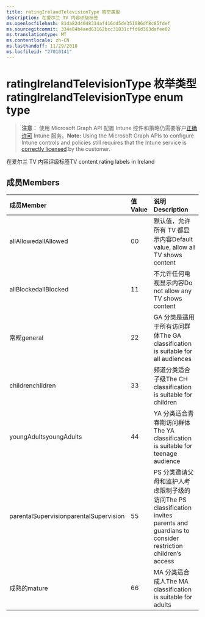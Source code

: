 ```yaml
---
title: ratingIrelandTelevisionType 枚举类型
description: 在爱尔兰 TV 内容评级标签
ms.openlocfilehash: 81da82d4048314af416dd5de351086df8c85fdef
ms.sourcegitcommit: 334e84b4aed63162bcc31831cffd6d363dafee02
ms.translationtype: MT
ms.contentlocale: zh-CN
ms.lasthandoff: 11/29/2018
ms.locfileid: "27010141"
---
```

# <a name="ratingirelandtelevisiontype-enum-type"></a><span data-ttu-id="daa0e-103">ratingIrelandTelevisionType 枚举类型</span><span class="sxs-lookup"><span data-stu-id="daa0e-103">ratingIrelandTelevisionType enum type</span></span>

> <span data-ttu-id="daa0e-104">**注意：** 使用 Microsoft Graph API 配置 Intune 控件和策略仍需要客户[正确许可](https://go.microsoft.com/fwlink/?linkid=839381) Intune 服务。</span><span class="sxs-lookup"><span data-stu-id="daa0e-104">**Note:** Using the Microsoft Graph APIs to configure Intune controls and policies still requires that the Intune service is [correctly licensed](https://go.microsoft.com/fwlink/?linkid=839381) by the customer.</span></span>

<span data-ttu-id="daa0e-105">在爱尔兰 TV 内容评级标签</span><span class="sxs-lookup"><span data-stu-id="daa0e-105">TV content rating labels in Ireland</span></span>
## <a name="members"></a><span data-ttu-id="daa0e-106">成员</span><span class="sxs-lookup"><span data-stu-id="daa0e-106">Members</span></span>
|<span data-ttu-id="daa0e-107">成员</span><span class="sxs-lookup"><span data-stu-id="daa0e-107">Member</span></span>|<span data-ttu-id="daa0e-108">值</span><span class="sxs-lookup"><span data-stu-id="daa0e-108">Value</span></span>|<span data-ttu-id="daa0e-109">说明</span><span class="sxs-lookup"><span data-stu-id="daa0e-109">Description</span></span>|
|:---|:---|:---|
|<span data-ttu-id="daa0e-110">allAllowed</span><span class="sxs-lookup"><span data-stu-id="daa0e-110">allAllowed</span></span>|<span data-ttu-id="daa0e-111">0</span><span class="sxs-lookup"><span data-stu-id="daa0e-111">0</span></span>|<span data-ttu-id="daa0e-112">默认值，允许所有 TV 都显示内容</span><span class="sxs-lookup"><span data-stu-id="daa0e-112">Default value, allow all TV shows content</span></span>|
|<span data-ttu-id="daa0e-113">allBlocked</span><span class="sxs-lookup"><span data-stu-id="daa0e-113">allBlocked</span></span>|<span data-ttu-id="daa0e-114">1</span><span class="sxs-lookup"><span data-stu-id="daa0e-114">1</span></span>|<span data-ttu-id="daa0e-115">不允许任何电视显示内容</span><span class="sxs-lookup"><span data-stu-id="daa0e-115">Do not allow any TV shows content</span></span>|
|<span data-ttu-id="daa0e-116">常规</span><span class="sxs-lookup"><span data-stu-id="daa0e-116">general</span></span>|<span data-ttu-id="daa0e-117">2</span><span class="sxs-lookup"><span data-stu-id="daa0e-117">2</span></span>|<span data-ttu-id="daa0e-118">GA 分类是适用于所有访问群体</span><span class="sxs-lookup"><span data-stu-id="daa0e-118">The GA classification is suitable for all audiences</span></span>|
|<span data-ttu-id="daa0e-119">children</span><span class="sxs-lookup"><span data-stu-id="daa0e-119">children</span></span>|<span data-ttu-id="daa0e-120">3</span><span class="sxs-lookup"><span data-stu-id="daa0e-120">3</span></span>|<span data-ttu-id="daa0e-121">频道分类适合子级</span><span class="sxs-lookup"><span data-stu-id="daa0e-121">The CH classification is suitable for children</span></span>|
|<span data-ttu-id="daa0e-122">youngAdults</span><span class="sxs-lookup"><span data-stu-id="daa0e-122">youngAdults</span></span>|<span data-ttu-id="daa0e-123">4</span><span class="sxs-lookup"><span data-stu-id="daa0e-123">4</span></span>|<span data-ttu-id="daa0e-124">YA 分类适合青春期访问群体</span><span class="sxs-lookup"><span data-stu-id="daa0e-124">The YA classification is suitable for teenage audience</span></span>|
|<span data-ttu-id="daa0e-125">parentalSupervision</span><span class="sxs-lookup"><span data-stu-id="daa0e-125">parentalSupervision</span></span>|<span data-ttu-id="daa0e-126">5</span><span class="sxs-lookup"><span data-stu-id="daa0e-126">5</span></span>|<span data-ttu-id="daa0e-127">PS 分类邀请父母和监护人考虑限制子级的访问</span><span class="sxs-lookup"><span data-stu-id="daa0e-127">The PS classification invites parents and guardians to consider restriction children’s access</span></span>|
|<span data-ttu-id="daa0e-128">成熟的</span><span class="sxs-lookup"><span data-stu-id="daa0e-128">mature</span></span>|<span data-ttu-id="daa0e-129">6</span><span class="sxs-lookup"><span data-stu-id="daa0e-129">6</span></span>|<span data-ttu-id="daa0e-130">MA 分类适合成人</span><span class="sxs-lookup"><span data-stu-id="daa0e-130">The MA classification is suitable for adults</span></span>|



